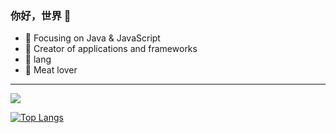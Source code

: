 
### 你好，世界 👋

- :orange_book: Focusing on Java & JavaScript
- :hammer: Creator of applications and frameworks
- :ram: lang
- :meat_on_bone: Meat lover
<hr/>
<a href="https://github.com/anuraghazra/convoychat">
  <img align="center" src="https://github-readme-stats.vercel.app/api?username=Terrykali&show_icons=true&theme=tokyonight" />
</a>

<p></p>

[![Top Langs](https://github-readme-stats.vercel.app/api/top-langs/?username=Terrykali&layout=compact)](https://github.com/anuraghazra/github-readme-stats)
